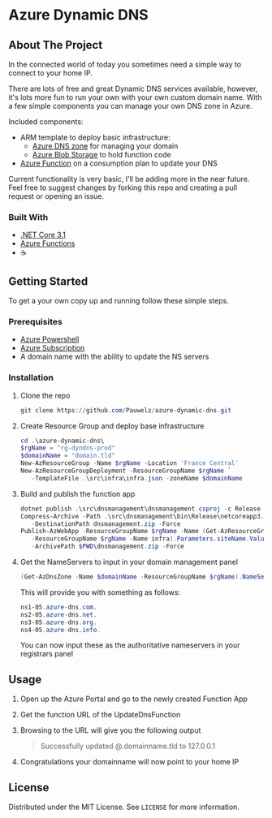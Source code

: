 # Azure Dynamic DNS

## About The Project

In the connected world of today you sometimes need a simple way to connect to your home IP.

There are lots of free and great Dynamic DNS services available, however, it's lots more fun to run your own with your own custom domain name. With a few simple components you can manage your own DNS zone in Azure.

Included components:

* ARM template to deploy basic infrastructure:
  * [Azure DNS zone](https://azure.microsoft.com/en-us/services/dns/) for managing your domain
  * [Azure Blob Storage](https://azure.microsoft.com/en-us/services/storage/blobs/) to hold function code
* [Azure Function](https://azure.microsoft.com/en-us/services/functions/) on a consumption plan to update your DNS

Current functionality is very basic, I'll be adding more in the near future. Feel free to suggest changes by forking this repo and creating a pull request or opening an issue.

### Built With

* [.NET Core 3.1](https://dotnet.microsoft.com/)
* [Azure Functions](https://azure.microsoft.com/en-us/services/functions/)
* :coffee:

## Getting Started

To get a your own copy up and running follow these simple steps.

### Prerequisites

* [Azure Powershell](https://docs.microsoft.com/en-us/powershell/azure/install-az-ps?view=azps-5.1.0)
* [Azure Subscription](https://azure.microsoft.com/en-us/free/)
* A domain name with the ability to update the NS servers

### Installation

1. Clone the repo

   ```powershell
   git clone https://github.com/Pauwelz/azure-dynamic-dns.git
   ```

2. Create Resource Group and deploy base infrastructure

   ```powershell
   cd .\azure-dynamic-dns\
   $rgName = "rg-dyndns-prod"
   $domainName = "domain.tld"
   New-AzResourceGroup -Name $rgName -Location 'France Central'
   New-AzResourceGroupDeployment -ResourceGroupName $rgName `
      -TemplateFile .\src\infra\infra.json -zoneName $domainName
   ```

3. Build and publish the function app

   ```powershell
   dotnet publish .\src\dnsmanagement\dnsmanagement.csproj -c Release
   Compress-Archive -Path .\src\dnsmanagement\bin\Release\netcoreapp3.1\publish\* `
      -DestinationPath dnsmanagement.zip -Force
   Publish-AzWebApp -ResourceGroupName $rgName -Name (Get-AzResourceGroupDeployment `
      -ResourceGroupName $rgName -Name infra).Parameters.siteName.Value `
      -ArchivePath $PWD\dnsmanagement.zip -Force
   ```

4. Get the NameServers to input in your domain management panel

   ```powershell
   (Get-AzDnsZone -Name $domainName -ResourceGroupName $rgName).NameServers | fl
   ```

   This will provide you with something as follows:

   ```powershell
   ns1-05.azure-dns.com.
   ns2-05.azure-dns.net.
   ns3-05.azure-dns.org.
   ns4-05.azure-dns.info.
   ```

   You can now input these as the authoritative nameservers in your registrars panel

## Usage

1. Open up the Azure Portal and go to the newly created Function App

2. Get the function URL of the UpdateDnsFunction

3. Browsing to the URL will give you the following output

   > Successfully updated @.domainname.tld to 127.0.0.1

4. Congratulations your domainname will now point to your home IP

## License

Distributed under the MIT License. See `LICENSE` for more information.
